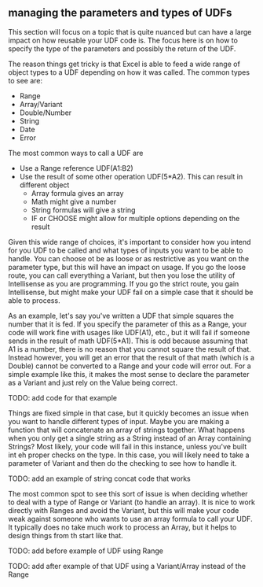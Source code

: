 ## managing the parameters and types of UDFs

This section will focus on a topic that is quite nuanced but can have a large impact on how reusable your UDF code is. The focus here is on how to specify the type of the parameters and possibly the return of the UDF.

The reason things get tricky is that Excel is able to feed a wide range of object types to a UDF depending on how it was called. The common types to see are:

- Range
- Array/Variant
- Double/Number
- String
- Date
- Error

The most common ways to call a UDF are

- Use a Range reference UDF(A1:B2)
- Use the result of some other operation UDF(5\*A2). This can result in different object
  - Array formula gives an array
  - Math might give a number
  - String formulas will give a string
  - IF or CHOOSE might allow for multiple options depending on the result

Given this wide range of choices, it's important to consider how you intend for you UDF to be called and what types of inputs you want to be able to handle. You can choose ot be as loose or as restrictive as you want on the parameter type, but this will have an impact on usage. If you go the loose route, you can call everything a Variant, but then you lose the utility of Intellisense as you are programming. If you go the strict route, you gain Intellisense, but might make your UDF fail on a simple case that it should be able to process.

As an example, let's say you've written a UDF that simple squares the number that it is fed. If you specify the parameter of this as a Range, your code will work fine with usages like UDF(A1), etc., but it will fail if someone sends in the result of math UDF(5\*A1). This is odd because assuming that A1 is a number, there is no reason that you cannot square the result of that. Instead however, you will get an error that the result of that math (which is a Double) cannot be converted to a Range and your code will error out. For a simple example like this, it makes the most sense to declare the parameter as a Variant and just rely on the Value being correct.

TODO: add code for that example

Things are fixed simple in that case, but it quickly becomes an issue when you want to handle different types of input. Maybe you are making a function that will concatenate an array of strings together. What happens when you only get a single string as a String instead of an Array containing Strings? Most likely, your code will fail in this instance, unless you've built int eh proper checks on the type. In this case, you will likely need to take a parameter of Variant and then do the checking to see how to handle it.

TODO: add an example of string concat code that works

The most common spot to see this sort of issue is when deciding whether to deal with a type of Range or Variant (to handle an array). It is nice to work directly with Ranges and avoid the Variant, but this will make your code weak against someone who wants to use an array formula to call your UDF. It typically does no take much work to process an Array, but it helps to design things from th start like that.

TODO: add before example of UDF using Range

TODO: add after example of that UDF using a Variant/Array instead of the Range
